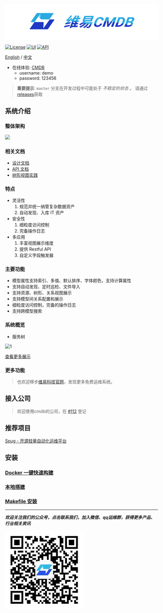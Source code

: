 ![基础资源视图](docs/logo.png)

[![License](https://img.shields.io/badge/License-AGPLv3-brightgreen)](https://github.com/veops/cmdb/blob/master/LICENSE)
[![UI](https://img.shields.io/badge/UI-Ant%20Design%20Pro%20Vue-brightgreen)](https://github.com/sendya/ant-design-pro-vue)
[![API](https://img.shields.io/badge/API-Flask-brightgreen)](https://github.com/pallets/flask)

[English](README_en.md) / [中文](README.md)

- 在线体验: <a href="https://cmdb.veops.cn" target="_blank">CMDB</a>
  - username: demo
  - password: 123456

> **重要提示**: `master` 分支在开发过程中可能处于 _不稳定的状态_ 。
> 请通过[releases](https://github.com/veops/cmdb/releases)获取

## 系统介绍

### 整体架构

<img src=docs/view.jpg />

### 相关文档

- <a href="https://zhuanlan.zhihu.com/p/98453732" target="_blank">设计文档</a>
- <a href="https://github.com/veops/cmdb/tree/master/docs/cmdb_api.md" target="_blank">API 文档</a>
- <a href="https://mp.weixin.qq.com/s/EflmmJ-qdUkddTx2hRt3pA" target="_blank">树形视图实践</a>

### 特点

- 灵活性
  1.  规范并统一纳管复杂数据资产
  2.  自动发现、入库 IT 资产
- 安全性
  1. 细粒度访问控制
  2. 完备操作日志
- 多应用
  1. 丰富视图展示维度
  2. 提供 Restful API
  3. 自定义字段触发器

### 主要功能

- 模型属性支持索引、多值、默认排序、字体颜色，支持计算属性
- 支持自动发现、定时巡检、文件导入
- 支持资源、树形、关系视图展示
- 支持模型间关系配置和展示
- 细粒度访问控制，完备的操作日志
- 支持跨模型搜索

### 系统概览

- 服务树

![1](docs/0.png "首页展示")

[查看更多展示](docs/screenshot.md)



### 更多功能

> 也欢迎移步[维易科技官网](https://www.veops.cn)，发现更多免费运维系统。

## 接入公司

> 欢迎使用cmdb的公司，在 [#112](https://github.com/veops/cmdb/issues/112) 登记
## 推荐项目

[Spug - 开源轻量自动化运维平台](https://github.com/openspug/spug)

## 安装

### [Docker 一键快速构建](docs/docker.md)

### [本地搭建](docs/local.md)

### [Makefile 安装](docs/makefile.md)

---

_**欢迎关注我们的公众号，点击联系我们，加入微信、qq运维群，获得更多产品、行业相关资讯**_

![公众号](docs/qrcode_for_gzh.jpg)
